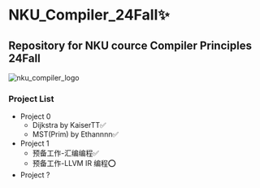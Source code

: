 # NKU_Compiler_24Fall✨

## Repository for NKU cource Compiler Principles 24Fall

![nku_compiler_logo](https://github.com/user-attachments/assets/93b70721-6225-41f5-96a4-3b04f8a43712)

### Project List
- Project 0
  - Dijkstra by KaiserTT✅
  - MST(Prim) by Ethannnn✅
- Project 1
  - 预备工作-汇编编程✅
  - 预备工作-LLVM IR 编程⭕
- Project ?
